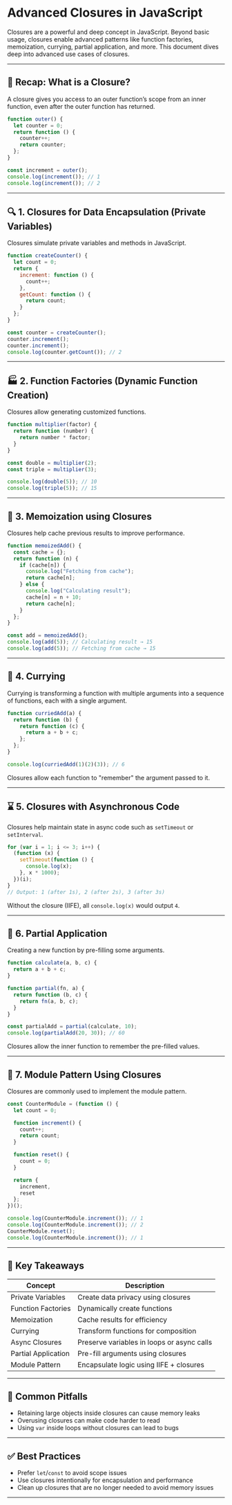 # Advanced Closures in JavaScript

Closures are a powerful and deep concept in JavaScript. Beyond basic usage, closures enable advanced patterns like function factories, memoization, currying, partial application, and more. This document dives deep into advanced use cases of closures.

---

## 🔁 Recap: What is a Closure?

A closure gives you access to an outer function’s scope from an inner function, even after the outer function has returned.

```js
function outer() {
  let counter = 0;
  return function () {
    counter++;
    return counter;
  };
}

const increment = outer();
console.log(increment()); // 1
console.log(increment()); // 2
```

---

## 🔍 1. Closures for Data Encapsulation (Private Variables)

Closures simulate private variables and methods in JavaScript.

```js
function createCounter() {
  let count = 0;
  return {
    increment: function () {
      count++;
    },
    getCount: function () {
      return count;
    }
  };
}

const counter = createCounter();
counter.increment();
counter.increment();
console.log(counter.getCount()); // 2
```

---

## 🏭 2. Function Factories (Dynamic Function Creation)

Closures allow generating customized functions.

```js
function multiplier(factor) {
  return function (number) {
    return number * factor;
  }
}

const double = multiplier(2);
const triple = multiplier(3);

console.log(double(5)); // 10
console.log(triple(5)); // 15
```

---

## 🧠 3. Memoization using Closures

Closures help cache previous results to improve performance.

```js
function memoizedAdd() {
  const cache = {};
  return function (n) {
    if (cache[n]) {
      console.log("Fetching from cache");
      return cache[n];
    } else {
      console.log("Calculating result");
      cache[n] = n + 10;
      return cache[n];
    }
  };
}

const add = memoizedAdd();
console.log(add(5)); // Calculating result → 15
console.log(add(5)); // Fetching from cache → 15
```

---

## 🔗 4. Currying

Currying is transforming a function with multiple arguments into a sequence of functions, each with a single argument.

```js
function curriedAdd(a) {
  return function (b) {
    return function (c) {
      return a + b + c;
    };
  };
}

console.log(curriedAdd(1)(2)(3)); // 6
```

Closures allow each function to "remember" the argument passed to it.

---

## ⌛ 5. Closures with Asynchronous Code

Closures help maintain state in async code such as `setTimeout` or `setInterval`.

```js
for (var i = 1; i <= 3; i++) {
  (function (x) {
    setTimeout(function () {
      console.log(x);
    }, x * 1000);
  })(i);
}
// Output: 1 (after 1s), 2 (after 2s), 3 (after 3s)
```

Without the closure (IIFE), all `console.log(x)` would output `4`.

---

## 🧮 6. Partial Application

Creating a new function by pre-filling some arguments.

```js
function calculate(a, b, c) {
  return a + b + c;
}

function partial(fn, a) {
  return function (b, c) {
    return fn(a, b, c);
  }
}

const partialAdd = partial(calculate, 10);
console.log(partialAdd(20, 30)); // 60
```

Closures allow the inner function to remember the pre-filled values.

---

## 🧷 7. Module Pattern Using Closures

Closures are commonly used to implement the module pattern.

```js
const CounterModule = (function () {
  let count = 0;

  function increment() {
    count++;
    return count;
  }

  function reset() {
    count = 0;
  }

  return {
    increment,
    reset
  };
})();

console.log(CounterModule.increment()); // 1
console.log(CounterModule.increment()); // 2
CounterModule.reset();
console.log(CounterModule.increment()); // 1
```

---

## 📌 Key Takeaways

| Concept             | Description                                |
| ------------------- | ------------------------------------------ |
| Private Variables   | Create data privacy using closures         |
| Function Factories  | Dynamically create functions               |
| Memoization         | Cache results for efficiency               |
| Currying            | Transform functions for composition        |
| Async Closures      | Preserve variables in loops or async calls |
| Partial Application | Pre-fill arguments using closures          |
| Module Pattern      | Encapsulate logic using IIFE + closures    |

---

## 🚫 Common Pitfalls

* Retaining large objects inside closures can cause memory leaks
* Overusing closures can make code harder to read
* Using `var` inside loops without closures can lead to bugs

---

## ✅ Best Practices

* Prefer `let`/`const` to avoid scope issues
* Use closures intentionally for encapsulation and performance
* Clean up closures that are no longer needed to avoid memory issues

---
